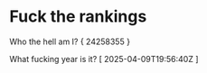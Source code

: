 # Fuck the rankings

Who the hell am I?
{ 24258355 }

What fucking year is it?
[ 2025-04-09T19:56:40Z ]

